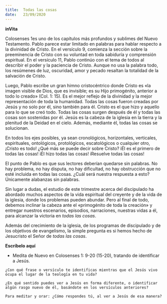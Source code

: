```yaml
---
title:  Todas las cosas
date:   23/09/2020
---
```


**inVita**

Colosenses 1es uno de los capítulos más profundos y sublimes del Nuevo Testamento. Pablo parece estar limitado en palabras para hablar respecto a la divinidad de Cristo. En el versículo 9, comienza la sección sobre la preeminencia de Cristo con su voluntad en toda sabiduría y comprensión espiritual. En el versículo 11, Pablo continúo con el tema de todos al describir el poder y la paciencia de Cristo. Aunque no usa la palabra todo, los resúmenes de luz, oscuridad, amor y pecado resaltan la totalidad de la salvación de Cristo.

Luego, Pablo escribe un gran himno cristocéntrico donde Cristo es «la imagen visible de Dios, que es invisible; es su Hijo primogénito, anterior a todo lo creado» (Col. 1: 15). Es el mejor reflejo de la divinidad y la mejor representación de toda la humanidad. Todas las cosas fueron creadas por Jesús y no solo por él, sino también para él. Cristo es el que hizo y aquello para lo que se creó todo. Todas las cosas surgen después de él y todas las cosas son sostenidas por él. Jesús es la cabeza de la iglesia en la tierra y la plenitud de la Deidad en el cielo. Además, mediante él, todas las cosas se solucionan.

En todos los ejes posibles, ya sean cronológicos, horizontales, verticales, espirituales, ontológicos, protológicos, escatológicos o cualquier otro, ¡Cristo es todo! ¿Qué más se puede decir sobre Cristo? iÉI es el primero de todas las cosas! iÉI hizo todas las cosas! iResuelve todas las cosas!

El punto de Pablo es que sus lectores deberían quedarse sin palabras. No hay problema, no hay disputa, no hay dificultad, no hay obstrucción que no esté incluida en todas las cosas. ¿Cuál será nuestra respuesta a esto? Únicamente alabanzas sin palabras.

Sin lugar a dudas, el estudio de este trimestre acerca del discipulado ha abordado muchos aspectos de la vida espiritual del creyente y de la vida de la iglesia, donde los problemas pueden abundar. Pero al final de todo, debemos inclinar la cabeza ante el «primogénito de toda la creación» y entregar nuestros escenarios, episodios, narraciones, nuestras vidas a él, para alcanzar la victoria en _todas las cosas_.

Además del crecimiento de la iglesia, de los programas de discipulado y de los objetivos de evangelismo, la simple pregunta es si hemos hecho de Jesucristo el Señor de _todas las cosas_.

**Escríbelo aquí**

- Medita de Nuevo en Colosenses 1: 9-20 (15-20), tratando de identificar a Jesús.

`¿Con qué frase o versículo te identificas mientras que el Jesús vivo ocupa el lugar de la teología en tu vida?`

`¿En qué sentido puedes ver a Jesús en forma diferente, o identificar algún rasgo nuevo de él, basándote en los versículos anteriores?`

`Para meditar y orar: ¿Cómo respondes tú, al ver a Jesús de esa manera?`

